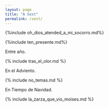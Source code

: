 ```yaml
---
layout: page
title: "A Sext"
permalink: /sext/
---
```


{%include oh_dios_atended_a_mi_socorro.md%}

{%include ten_presente.md%}

Entre año.

{% include tras_el_olor.md %}

En el Adviento.

{% include no_temas.md %}

En Tiempo de Navidad.

{% include la_zarza_que_vio_moises.md %}






